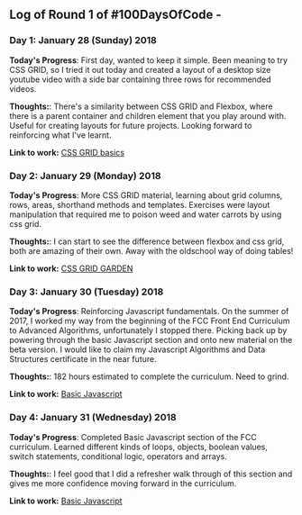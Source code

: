 
## Log of Round 1 of #100DaysOfCode -

### Day 1: January 28 (Sunday) 2018

**Today's Progress**: First day, wanted to keep it simple. Been meaning to try CSS GRID, so I tried it out today and created a layout of a desktop size youtube video with a side bar containing three rows for recommended videos.  

**Thoughts:**: There's a similarity between CSS GRID and Flexbox, where there is a parent container and children element that you play around with.
Useful for creating layouts for future projects. Looking forward to reinforcing what I've learnt.

**Link to work:** [ CSS GRID basics ](https://github.com/LemuelReyes/css-grid)

### Day 2: January 29 (Monday) 2018

**Today's Progress**: More CSS GRID material, learning about grid columns, rows, areas, shorthand methods and templates. Exercises were layout manipulation that required me to poison weed and water carrots by using css grid.

**Thoughts:**: I can start to see the difference between flexbox and css grid, both are amazing of their own. Away with the oldschool way of doing tables!

**Link to work:** [ CSS GRID GARDEN ](http://cssgridgarden.com/)

### Day 3: January 30 (Tuesday) 2018

**Today's Progress**: Reinforcing Javascript fundamentals. On the summer of 2017, I worked my way from the beginning of the FCC Front End Curriculum
to Advanced Algorithms, unfortunately I stopped there. Picking back up by powering through the basic Javascript section and onto new material on the beta version. I would like to claim my Javascript Algorithms and Data Structures certificate in the near future.

**Thoughts:**: 182 hours estimated to complete the curriculum. Need to grind.

**Link to work:** [ Basic Javascript ](https://beta.freecodecamp.org/en/challenges/basic-javascript/compound-assignment-with-augmented-subtraction)

### Day 4: January 31 (Wednesday) 2018

**Today's Progress**: Completed Basic Javascript section of the FCC curriculum. Learned different kinds of loops, objects, boolean values, switch statements, conditional logic, operators and arrays.

**Thoughts:**: I feel good that I did a refresher walk through of this section and gives me more confidence moving forward in the curriculum.

**Link to work:** [ Basic Javascript ](https://beta.freecodecamp.org/en/challenges/basic-javascript/compound-assignment-with-augmented-subtraction)
